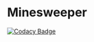 # Minesweeper
[![Codacy Badge](https://api.codacy.com/project/badge/Grade/89b895c3665e4d21a0a9141ebcacb05d)](https://app.codacy.com/app/chrisevans9629/Minesweeper?utm_source=github.com&utm_medium=referral&utm_content=chrisevans9629/Minesweeper&utm_campaign=Badge_Grade_Dashboard)